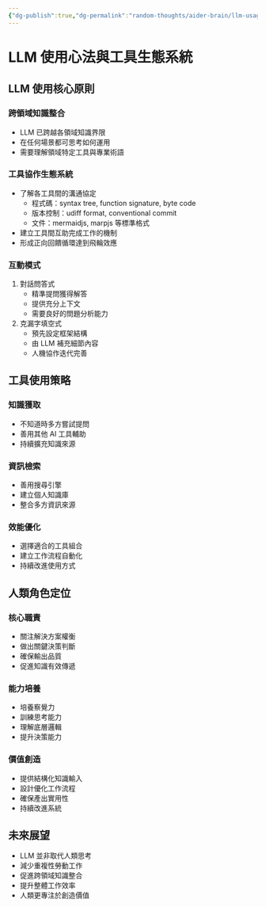 ```yaml
---
{"dg-publish":true,"dg-permalink":"random-thoughts/aider-brain/llm-usage-patterns","permalink":"/random-thoughts/aider-brain/llm-usage-patterns/","title":"LLM 使用模式與工具生態系統","tags":["llm","tools","productivity"]}
---
```



# LLM 使用心法與工具生態系統

## LLM 使用核心原則

### 跨領域知識整合
- LLM 已跨越各領域知識界限
- 在任何場景都可思考如何運用
- 需要理解領域特定工具與專業術語

### 工具協作生態系統
- 了解各工具間的溝通協定
  - 程式碼：syntax tree, function signature, byte code
  - 版本控制：udiff format, conventional commit
  - 文件：mermaidjs, marpjs 等標準格式
- 建立工具間互助完成工作的機制
- 形成正向回饋循環達到飛輪效應

### 互動模式
1. 對話問答式
   - 精準提問獲得解答
   - 提供充分上下文
   - 需要良好的問題分析能力
2. 克漏字填空式
   - 預先設定框架結構
   - 由 LLM 補充細節內容
   - 人機協作迭代完善

## 工具使用策略

### 知識獲取
- 不知道時多方嘗試提問
- 善用其他 AI 工具輔助
- 持續擴充知識來源

### 資訊檢索
- 善用搜尋引擎
- 建立個人知識庫
- 整合多方資訊來源

### 效能優化
- 選擇適合的工具組合
- 建立工作流程自動化
- 持續改進使用方式

## 人類角色定位

### 核心職責
- 關注解決方案權衡
- 做出關鍵決策判斷
- 確保輸出品質
- 促進知識有效傳遞

### 能力培養
- 培養察覺力
- 訓練思考能力
- 理解底層邏輯
- 提升決策能力

### 價值創造
- 提供結構化知識輸入
- 設計優化工作流程
- 確保產出實用性
- 持續改進系統

## 未來展望

- LLM 並非取代人類思考
- 減少重複性勞動工作
- 促進跨領域知識整合
- 提升整體工作效率
- 人類更專注於創造價值
